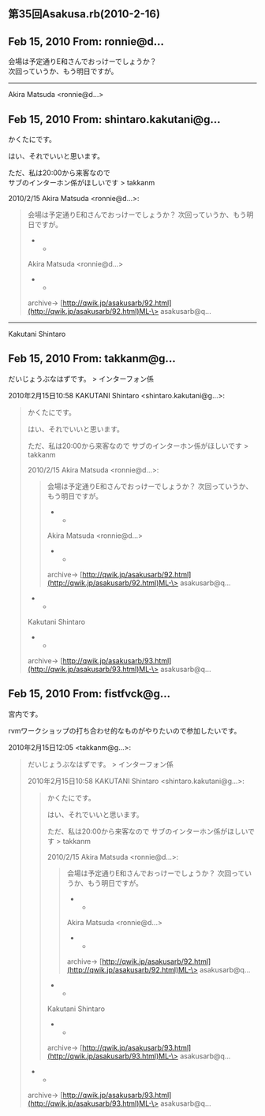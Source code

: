 ## 第35回Asakusa.rb(2010-2-16)

## Feb 15, 2010 From: ronnie@d...

会場は予定通りE和さんでおっけーでしょうか？  
次回っていうか、もう明日ですが。

* * *

Akira Matsuda \<ronnie@d...\>

## Feb 15, 2010 From: shintaro.kakutani@g...

かくたにです。

はい、それでいいと思います。

ただ、私は20:00から来客なので  
サブのインターホン係がほしいです \> takkanm

2010/2/15 Akira Matsuda \<ronnie@d...\>:

> 会場は予定通りE和さんでおっけーでしょうか？ 次回っていうか、もう明日ですが。
> 
> - -
> 
> Akira Matsuda \<ronnie@d...\>
> 
> - -
> 
> archive-\> [http://qwik.jp/asakusarb/92.html](http://qwik.jp/asakusarb/92.html)ML-\> asakusarb@q...
* * *

Kakutani Shintaro

## Feb 15, 2010 From: takkanm@g...

だいじょうぶなはずです。 \> インターフォン係

2010年2月15日10:58 KAKUTANI Shintaro \<shintaro.kakutani@g...\>:

> かくたにです。
> 
> はい、それでいいと思います。
> 
> ただ、私は20:00から来客なので サブのインターホン係がほしいです \> takkanm
> 
> 2010/2/15 Akira Matsuda \<ronnie@d...\>:
> 
> > 会場は予定通りE和さんでおっけーでしょうか？ 次回っていうか、もう明日ですが。
> > 
> > - -
> > 
> > Akira Matsuda \<ronnie@d...\>
> > 
> > - -
> > 
> > archive-\> [http://qwik.jp/asakusarb/92.html](http://qwik.jp/asakusarb/92.html)ML-\> asakusarb@q...
> - -
> 
> Kakutani Shintaro
> 
> - -
> 
> archive-\> [http://qwik.jp/asakusarb/93.html](http://qwik.jp/asakusarb/93.html)ML-\> asakusarb@q...
## Feb 15, 2010 From: fistfvck@g...

宮内です。

rvmワークショップの打ち合わせ的なものがやりたいので参加したいです。

2010年2月15日12:05 \<takkanm@g...\>:

> だいじょうぶなはずです。 \> インターフォン係
> 
> 2010年2月15日10:58 KAKUTANI Shintaro \<shintaro.kakutani@g...\>:
> 
> > かくたにです。
> > 
> > はい、それでいいと思います。
> > 
> > ただ、私は20:00から来客なので サブのインターホン係がほしいです \> takkanm
> > 
> > 2010/2/15 Akira Matsuda \<ronnie@d...\>:
> > 
> > > 会場は予定通りE和さんでおっけーでしょうか？ 次回っていうか、もう明日ですが。
> > > 
> > > - -
> > > 
> > > Akira Matsuda \<ronnie@d...\>
> > > 
> > > - -
> > > 
> > > archive-\> [http://qwik.jp/asakusarb/92.html](http://qwik.jp/asakusarb/92.html)ML-\> asakusarb@q...
> > - -
> > 
> > Kakutani Shintaro
> > 
> > - -
> > 
> > archive-\> [http://qwik.jp/asakusarb/93.html](http://qwik.jp/asakusarb/93.html)ML-\> asakusarb@q...
> - -
> 
> archive-\> [http://qwik.jp/asakusarb/93.html](http://qwik.jp/asakusarb/93.html)ML-\> asakusarb@q...
